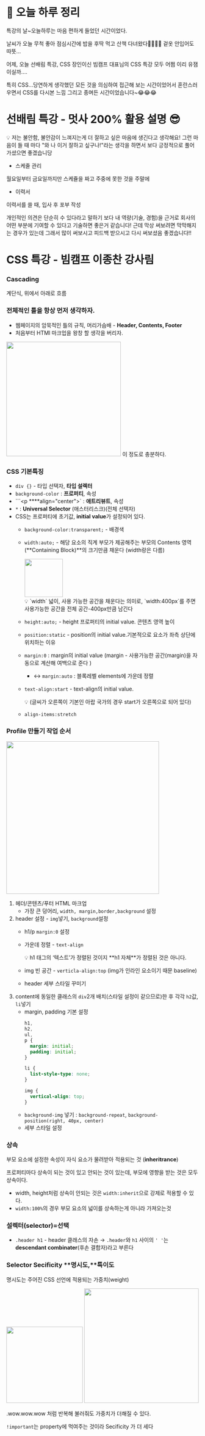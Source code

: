 # 🌳 오늘 하루 정리

특강의 날~오늘하루는 마음 편하게 들었던 시간이었다.

날씨가 오늘 무척 좋아 점심시간에 밥을 후딱 먹고 산책 다녀왔다🚶‍♀️🚶‍♀️ 겉옷 안입어도 따뜻…

어제, 오늘 선배림 특강, CSS 장인이신 빔캠프 대표님의 CSS 특강 모두 어쩜 이리 유잼이실까….

특히 CSS…당연하게 생각했던 모든 것을 의심하여 접근해 보는 시간이었어서 혼란스러우면서 CSS를 다시본 느낌 그리고 종며든 시간이었습니다~😂😂😂

# 선배림 특강 - 멋사 200% 활용 설명 😎

<aside>
💡 저는 불안함, 불안감이 느껴지는게 더 잘하고 싶은 마음에 생긴다고 생각해요! 그런 마음이 들 때 마다 "와 나 이거 잘하고 싶구나!"라는 생각을 하면서 보다 긍정적으로 풀어가셨으면 좋겠습니당

</aside>

- 스케줄 관리

월요일부터 금요일까지만 스케쥴을 짜고 주중에 못한 것을 주말에

- 이력서

이력서를 쓸 때, 입사 후 포부 작성

개인적인 의견은 단순히 수 있다라고 말하기 보다 내 역량(기술, 경험)을 근거로 회사의 어떤 부분에 기여할 수 있다고 기술하면 좋은거 같습니다! 근데 막상 써보려면 막막해지는 경우가 있는데 그래서 많이 써보시고 피드백 받으시고 다시 써보셨음 좋겠습니다!!

# CSS 특강 - 빔캠프 이종찬 강사림

### Cascading

계단식, 위에서 아래로 흐름

### 전체적인 틀을 항상 먼저 생각하자.

- 웹페이지의 암묵적인 틀의 규칙, 머리가슴배 - **Header, Contents, Footer**
- 처음부터 HTMl 마크업을 왕창 할 생각을 버리자.
<img src="https://user-images.githubusercontent.com/105140201/224292212-dc2aede4-9854-4308-850f-6e83988c04a2.png" width="300px">
  이 정도로 충분하다.

### **CSS 기본특징**

- `div {}` - 타입 선택자, **타입 설렉터**
- `background-color` : **프로퍼티**, 속성
- ```<p ****align="center">` : **애트리뷰트**, 속성
- `*` : **Universal Selector** (애스터리스크)(전체 선택자)
- CSS는 프로퍼티에 초기값, **initial value**가 설정되어 있다.
  - `background-color:transparent;` - 배경색
  - `width:auto;` - 해당 요소의 직계 부모가 제공해주는 부모의 Contents 영역(**Containing Block)**의 크기만큼 채운다 (width랑은 다름)
  
    <img src="https://user-images.githubusercontent.com/105140201/224292384-082f1032-01fb-4926-b751-03a8c88f1381.png" height="100px">
    
      <aside>
      💡 `width` 
      넓이, 사용 가능한 공간을 채운다는 의미로, `width:400px`를 주면 사용가능한 공간을 전체 공간-400px만큼 남긴다
      
      </aside>

  - `height:auto;` - height 프로퍼티의 initial value. 콘텐츠 영역 높이
  - `position:static` - position의 initial value.기본적으로 요소가 좌측 상단에 위치하는 이유
  - `margin:0` : margin의 initial value (margin - 사용가능한 공간(margin)을 자동으로 계산해 여백으로 준다 )
    - ↔ `margin:auto` : 블록레벨 elements에 가운데 정렬
  - `text-align:start` - text-align의 initial value.
      <aside>
      💡 (글씨가 오른쪽이 기본인 아랍 국가의 경우 start가 오른쪽으로 되어 있다)
      
      </aside>

  - `align-items:stretch`

### Profile 만들기 작업 순서

<img src="https://user-images.githubusercontent.com/105140201/224292613-08ec2a39-9255-42e7-9f34-e70b49279466.png" width="400px">


1. 헤더/콘텐츠/푸터 HTML 마크업
   - 가장 큰 덩어리, `width, margin,border,background` 설정
2. header 설정 - `img`넣기, `background`설정
   - h1/p `margin:0` 설정
   - 가운데 정렬 - `text-align`
       <aside>
       💡 h1 태그의 ‘텍스트’가 정렬된 것이지 **h1 자체**가 정렬된 것은 아니다.
       
       </aside>

   - img 빈 공간 - `verticla-align:top` (img가 인라인 요소이기 때문 baseline)
   - header 세부 스타일 꾸미기
3. content에 동일한 클래스의 `div`2개 배치(스타일 설정이 같으므로)한 후 각각 `h2`값, `li`넣기
   - margin, padding 기본 설정
     ```css
     h1,
     h2,
     ul,
     p {
       margin: initial;
       padding: initial;
     }

     li {
       list-style-type: none;
     }

     img {
       vertical-align: top;
     }
     ```
   - `background-img` 넣기 : `background-repeat`, `background-position(right, 40px, center)`
   - 세부 스타일 설정

### 상속

부모 요소에 설정한 속성이 자식 요소가 물려받아 적용되는 것 (**inheritrance**)

프로퍼티마다 상속이 되는 것이 있고 안되는 것이 있는데, 부모에 영향을 받는 것은 모두 상속이다.

- width, height처럼 상속이 안되는 것은 `width:inherit`으로 강제로 적용할 수 있다.
- `width:100%`의 경우 부모 요소의 넓이를 상속하는게 아니라 가져오는것

### 설렉터(selector)=선택

- `.header h1` - header 클래스의 자손
  → `.header`와 `h1` 사이의 `' '`는 **descendant combinater**(후손 결합자)라고 부른다

### Selector Secificity **명시도,**특이도

명시도는 주어진 CSS 선언에 적용되는 가중치(weight)

<img src="https://user-images.githubusercontent.com/105140201/224293038-c603230c-9b1c-4341-9ed3-6db38944497c.png" height="200px">

<img src="https://user-images.githubusercontent.com/105140201/224293185-1958e7d5-bb56-4654-b7be-3f967ee17977.png" height="300px">

.wow.wow.wow 처럼 반복해 불러줘도 가중치가 더해질 수 있다.

`!important`는 property에 먹여주는 것이라 Secificity 가 더 세다
